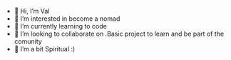 - 👋 Hi, I’m Val
- 👀 I’m interested in become a nomad
- 🌱 I’m currently learning to code
- 💞️ I’m looking to collaborate on .Basic project to learn and  be part of the comunity
- 🧿 I’m a bit Spiritual :)
